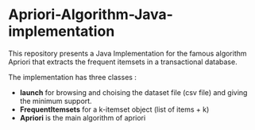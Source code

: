 # Apriori-Algorithm-Java-implementation

This repository presents a Java Implementation for the famous algorithm Apriori that extracts the frequent itemsets in a transactional database.

The implementation has three classes :
  - **launch** for browsing and choising the dataset file (csv file) and giving the minimum support.
  - **FrequentItemsets** for a k-itemset object (list of items + k)
  - **Apriori** is the main algorithm of apriori
